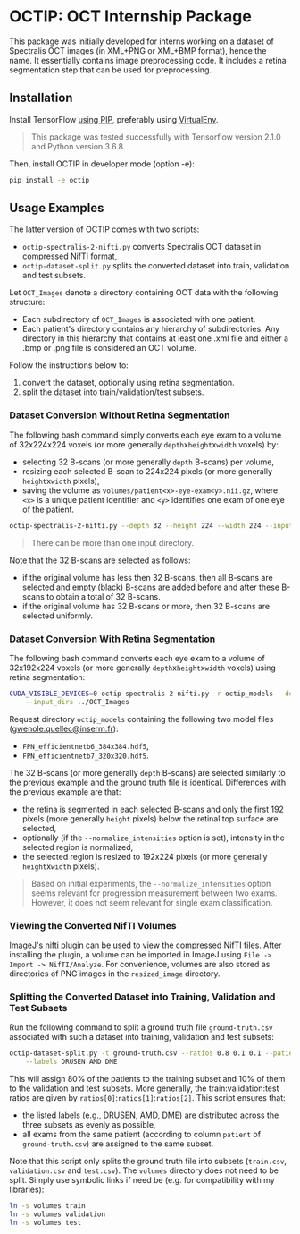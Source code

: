 # OCTIP: OCT Internship Package

This package was initially developed for interns working on a dataset of Spectralis OCT images
(in XML+PNG or XML+BMP format), hence the name. It essentially contains image preprocessing code.
It includes a retina segmentation step that can be used for preprocessing.

## Installation

Install TensorFlow [using PIP](https://www.tensorflow.org/install/pip?lang=python3), preferably
using [VirtualEnv](https://www.tensorflow.org/install/pip?lang=python3#2-create-a-virtual-environment-recommended).

> This package was tested successfully with Tensorflow version 2.1.0 and Python version 3.6.8. 

Then, install OCTIP in developer mode (option -e):
```bash
pip install -e octip
```

## Usage Examples

The latter version of OCTIP comes with two scripts:
* `octip-spectralis-2-nifti.py` converts Spectralis OCT dataset in compressed NifTI format,
* `octip-dataset-split.py` splits the converted dataset into train, validation and test subsets.

Let `OCT_Images` denote a directory containing OCT data with the following structure:
* Each subdirectory of `OCT_Images` is associated with one patient.
* Each patient's directory contains any hierarchy of subdirectories. Any directory in this hierarchy that contains at least one .xml file and either a .bmp or .png file is considered an OCT volume.

Follow the instructions below to:
1. convert the dataset, optionally using retina segmentation.
2. split the dataset into train/validation/test subsets.

### Dataset Conversion Without Retina Segmentation

The following bash command simply converts each eye exam to a volume of 32x224x224 voxels (or more
generally `depth`x`height`x`width` voxels) by:
* selecting 32 B-scans (or more generally `depth` B-scans) per volume,
* resizing each selected B-scan to 224x224 pixels (or more generally `height`x`width` pixels),
* saving the volume as `volumes/patient<x>-eye-exam<y>.nii.gz`, where `<x>` is a unique patient
identifier and `<y>` identifies one exam of one eye of the patient.

```bash
octip-spectralis-2-nifti.py --depth 32 --height 224 --width 224 --input_dirs ../OCT_Images
```
> There can be more than one input directory.

Note that the 32 B-scans are selected as follows:
* if the original volume has less then 32 B-scans, then all B-scans are selected and empty (black)
B-scans are added before and after these B-scans to obtain a total of 32 B-scans.
* if the original volume has 32 B-scans or more, then 32 B-scans are selected uniformly.

### Dataset Conversion With Retina Segmentation

The following bash command converts each eye exam to a volume of 32x192x224 voxels (or more generally
`depth`x`height`x`width` voxels) using retina segmentation:

```bash
CUDA_VISIBLE_DEVICES=0 octip-spectralis-2-nifti.py -r octip_models --depth 32 --height 192 --width 224 \
    --input_dirs ../OCT_Images
```

Request directory `octip_models` containing the following two model files (gwenole.quellec@inserm.fr):
* `FPN_efficientnetb6_384x384.hdf5`,
* `FPN_efficientnetb7_320x320.hdf5`.

The 32 B-scans (or more generally `depth` B-scans) are selected similarly to the previous example
and the ground truth file is identical. Differences with the previous example are that:
* the retina is segmented in each selected B-scans and only the first 192 pixels
(more generally `height` pixels) below the retinal top surface are selected,
* optionally (if the `--normalize_intensities` option is set), intensity in the selected region is
normalized,
* the selected region is resized to 192x224 pixels (or more generally `height`x`width` pixels).

> Based on initial experiments, the `--normalize_intensities` option seems relevant for progression
> measurement between two exams. However, it does not seem relevant for single exam classification. 

### Viewing the Converted NifTI Volumes

[ImageJ's nifti plugin](https://imagej.nih.gov/ij/plugins/nifti.html) can be used to view the
compressed NifTI files. After installing the plugin, a volume can be imported in ImageJ using
`File -> Import -> NifTI/Analyze`. For convenience, volumes are also stored as directories of PNG
images in the `resized_image` directory.

### Splitting the Converted Dataset into Training, Validation and Test Subsets

Run the following command to split a ground truth file `ground-truth.csv` associated with such a dataset into
training, validation and test subsets:

```bash
octip-dataset-split.py -t ground-truth.csv --ratios 0.8 0.1 0.1 --patient_col patient \
    --labels DRUSEN AMD DME
```

This will assign 80% of the patients to the training subset and 10% of them to the validation and
test subsets. More generally, the train:validation:test ratios are given by
`ratios[0]`:`ratios[1]`:`ratios[2]`. This script ensures that:
* the listed labels (e.g., DRUSEN, AMD, DME) are distributed across the three subsets as evenly as possible,
* all exams from the same patient (according to column `patient` of `ground-truth.csv`) are assigned to the same subset.

Note that this script only splits the ground truth file into subsets (`train.csv`, `validation.csv`
and `test.csv`). The `volumes` directory does not need to be split. Simply use symbolic links if
need be (e.g. for compatibility with my libraries):

```bash
ln -s volumes train
ln -s volumes validation
ln -s volumes test
```
